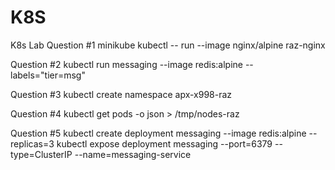 # K8S
K8s Lab
Question #1 
minikube kubectl -- run --image nginx/alpine raz-nginx

Question #2
kubectl run messaging --image redis:alpine --labels="tier=msg"

Question #3
kubectl create namespace apx-x998-raz

Question #4
kubectl get pods -o json > /tmp/nodes-raz

Question #5
kubectl create deployment messaging --image redis:alpine --replicas=3
kubectl expose deployment messaging --port=6379 --type=ClusterIP --name=messaging-service
